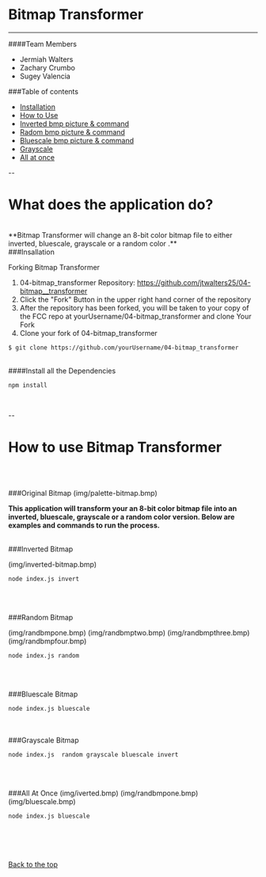 <a name="top"></a>
# Bitmap Transformer
___



####Team Members
 * Jermiah Walters
 * Zachary Crumbo
 * Sugey Valencia

###Table of contents

  * [Installation](#Installation)
  * [How to Use](#usage)
   * [Inverted bmp picture & command](#invert)
   * [Radom bmp picture & command](#random)
   * [Bluescale bmp picture & command](#blue) 
   * [Grayscale](#gray)
   * [All at once](#all) 
   
  --
  
What does the application do?
=================
<br> 
**Bitmap Transformer will change an 8-bit color bitmap file to either inverted, bluescale, grayscale or a random color .**

<br> 
<a name="Installation">
###Insallation
</a>

Forking Bitmap Transformer

1. 04-bitmap_transformer Repository: https://github.com/jtwalters25/04-bitmap__transformer
2. Click the "Fork" Button in the upper right hand corner of the repository 
3. After the repository has been forked, you will be taken to your copy of the FCC repo at yourUsername/04-bitmap_transformer
and clone Your Fork
4. Clone your fork of 04-bitmap_transformer

~~~~
$ git clone https://github.com/yourUsername/04-bitmap_transformer

~~~~

<br> 
####Install all the Dependencies
 

~~~~
npm install
~~~~
<br> 


--

How to use Bitmap Transformer
=================
<br> <br>
 
<a name="original">
###Original Bitmap</a>
(img/palette-bitmap.bmp)


**This application will transform your an 8-bit color bitmap file into an inverted, bluescale, grayscale or a random color version. Below are examples and commands to run the process.**
<br><br>


<a name="invert">
###Inverted Bitmap
</a>

(img/inverted-bitmap.bmp)

~~~~
node index.js invert
~~~~

<br><br>

<a name="random">
###Random Bitmap
</a>

(img/randbmpone.bmp)
(img/randbmptwo.bmp)
(img/randbmpthree.bmp)
(img/randbmpfour.bmp)

~~~~
node index.js random
~~~~

<br><br>

<a name="blue">
###Bluescale Bitmap
</a>


~~~~
node index.js bluescale
~~~~
<br><br>
<a name="gray">
###Grayscale Bitmap
</a>


~~~~
node index.js  random grayscale bluescale invert
~~~~
<br><br>

<a name="all">
###All At Once
</a>
(img/iverted.bmp)
(img/randbmpone.bmp)
(img/bluescale.bmp)




~~~~
node index.js bluescale
~~~~
<br><br><br><br>
[Back to the top](#top)